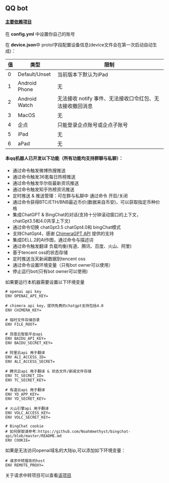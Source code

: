## QQ bot

#### [主要依赖项目](https://github.com/Mrs4s/go-cqhttp)

在 **config.yml** 中设置你自己的账号

在 **device.json**中 protol字段配置设备信息(device文件会在第一次启动自动生成)：

| 值 | 类型            | 限制                               |
|---|---------------|----------------------------------|
| 0 | Default/Unset | 当前版本下默认为iPad                     |
| 1 | Android Phone | 无                                |
| 2 | Android Watch | 无法接收 notify 事件、无法接收口令红包、无法接收撤回消息 |
| 3 | MacOS         | 无                                |
| 4 | 企点            | 只能登录企点账号或企点子账号                   |
| 5 | iPad          | 无                                |
| 6 | aPad          | 无                                |

#### 本qq机器人已开发以下功能（所有功能均支持群聊与私聊）：

* 通过命令触发微博热搜推送
* 通过命令触发36氪每日热榜推送
* 通过命令触发华尔街最新资讯推送
* 通过命令触发知乎热榜资讯推送
* 定时推送 & 推送管理：可在群与私聊中 通过命令 开启/关闭
* 通过命令获得BTC/ETH/BNB最近币价(数据来自币安)，可以获取指定币种价格
* 集成ChatGPT & BingChat的对话(支持十分钟滚动窗口的上下文，chatGpt3.5和4.0共享上下文)
* 通过命令切换 chatGpt3.5 chatGpt4.0和 bingChat模式
* 支持ChatGpt4，感谢 [ChimeraGPT API](https://chimeragpt.adventblocks.cc/) 提供的支持
* 集成DELL.2的AI作图，通过命令与描述词
* 通过命令触发翻译 负载均衡(有道、腾讯、百度、火山、阿里)
* 基于tencent oss的状态存储
* 定时推送当天新闻数据到tencent oss
* 通过命令设置环境变量（只有bot owner可以使用）
* 停止运行bot(只有bot owner可以使用)

如果要运行本机器需要设置以下环境变量

```shell
# openai api key
ENV OPENAI_API_KEY=

# chimera api key，提供免费的chatgpt支持包括4.0
ENV CHIMERA_KEY=

# 临时文件存储目录
ENV FILE_ROOT=

# 百度云智能平台api
ENV BAIDU_API_KEY=
ENV BAIDU_SECRET_KEY=

# 阿里云api 用于翻译
ENV ALI_ACCESS_ID=
ENV ALI_ACCESS_SECRET=

# 腾讯云api 用于翻译 & 状态文件/新闻文件存储
ENV TC_SECRET_ID=
ENV TC_SECRET_KEY=

# 有道云api 用于翻译
ENV YD_APP_KEY=
ENV YD_SECRET_KEY=

# 火山引擎api 用于翻译
ENV VOLC_ACCESS_KEY=
ENV VOLC_SECRET_KEY=

# BingChat cookie
# 如何获取请参考:https://github.com/NoahAmethyst/bingchat-api/blob/master/README.md
ENV COOKIE=

```

如果是无法访问openai域名的大陆ip,可以添加如下环境变量：

```shell
# 请求中转服务的host
ENV REMOTE_PROXY=
```

关于请求中转项目可以查看[该项目
](https://github.com/NoahAmethyst/openai-proxy)






